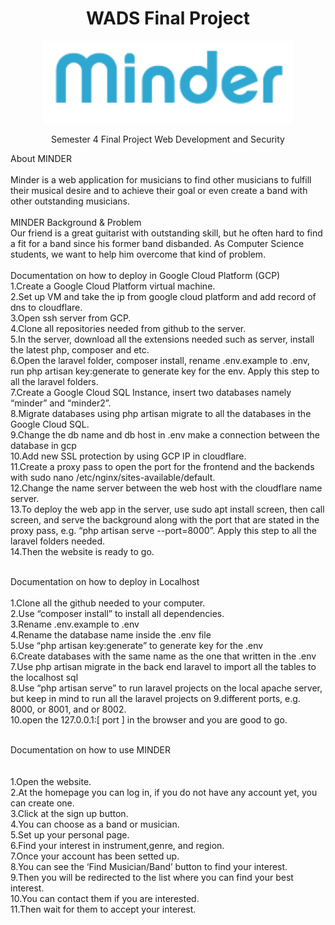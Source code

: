 <h1 align="center">
WADS Final Project
</h1>


<p align="center"><img src="public/assets/logo1.png" width="400"></p>

<p align="center">
Semester 4 Final Project Web Development and Security
</p>

About MINDER<br/><br/>
Minder is a web application for musicians to find other musicians to fulfill their musical desire and to achieve their goal or even create a band with other outstanding musicians. <br/><br/>
MINDER Background & Problem<br/>
Our friend is a great guitarist with outstanding skill, but he often hard to find a fit for a band since his former band disbanded. As Computer Science students, we want to help him overcome that kind of problem.<br/><br/>
Documentation on how to deploy in Google Cloud Platform (GCP)<br/>
1.Create a Google Cloud Platform virtual machine.<br/>
2.Set up VM and take the ip from google cloud platform and add record of dns to cloudflare. <br/>
3.Open ssh server from GCP. <br/>
4.Clone all repositories needed from github to the server. <br/>
5.In the server, download all the extensions needed such as server, install the latest php, composer and etc.<br/>
6.Open the laravel folder, composer install, rename .env.example to .env, run php artisan key:generate to generate key for the env. Apply this step to all the laravel folders.<br/>
7.Create a Google Cloud SQL Instance, insert two databases namely “minder” and “minder2”.<br/>
8.Migrate databases using php artisan migrate to all the databases in the Google Cloud SQL.<br/>
9.Change the db name and db host in .env make a connection between the database in gcp <br/>
10.Add new SSL protection by using GCP IP in cloudflare.<br/>
11.Create a proxy pass to open the port for the frontend and the backends with sudo nano /etc/nginx/sites-available/default.<br/>
12.Change the name server between the web host with the cloudflare name server.<br/>
13.To deploy the web app in the server, use sudo  apt install screen, then call screen, and serve the background along with the port that are stated in the proxy pass, e.g. “php artisan serve --port=8000”. Apply this step to all the laravel folders needed.<br/>
14.Then the website is ready to go.<br/><br/>

Documentation on how to deploy in Localhost<br/><br/>
1.Clone all the github needed to your computer.<br/>
2.Use “composer install” to install all dependencies.<br/>
3.Rename .env.example to .env<br/>
4.Rename the database name inside the .env file<br/>
5.Use “php artisan key:generate” to generate key for the .env<br/>
6.Create databases with the same name as the one that written in the .env<br/>
7.Use php artisan migrate in the back end laravel to import all the tables to the localhost sql<br/>
8.Use “php artisan serve” to run laravel projects on the local apache server, but keep in mind to run all the laravel projects on 9.different ports, e.g. 8000, or 8001, and or 8002.<br/>
10.open the 127.0.0.1:[ port ] in the browser and you are good to go. <br/><br/>

Documentation on how to use MINDER<br/><br/><br/>
1.Open the website.<br/>
2.At the homepage you can log in, if you do not have any account yet, you can create one.<br/>
3.Click at the sign up button.<br/>
4.You can choose as a band or musician.<br/>
5.Set up your personal page.<br/>
6.Find your interest in instrument,genre, and region.<br/>
7.Once your account has been setted up.<br/>
8.You can see the ‘Find Musician/Band’ button to find your interest.<br/>
9.Then you will be redirected to the list where you can find your best interest.<br/>
10.You can contact them if you are interested.<br/>
11.Then wait for them to accept your interest.<br/>
